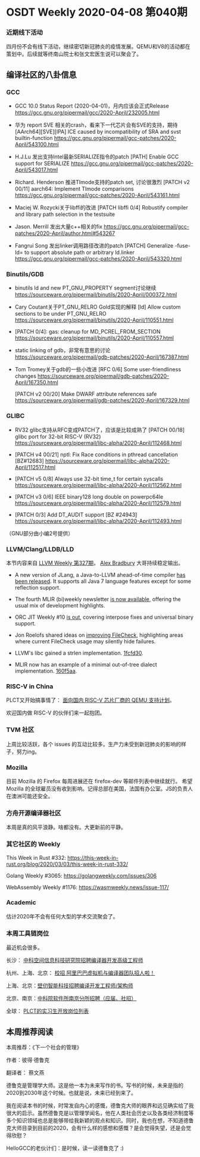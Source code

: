 # OSDT Weekly 2020-04-08 第040期

### 近期线下活动

四月份不会有线下活动，继续密切新冠肺炎的疫情发展。QEMU和V8的活动都在策划中。后续就等终南山院士和张文宏医生说可以聚会了。

## 编译社区的八卦信息

### GCC

- GCC 10.0 Status Report (2020-04-01)，月内应该会正式Release
  https://gcc.gnu.org/pipermail/gcc/2020-April/232005.html

- 华为 report SVE 相关的crash，看来下一代芯片会有SVE的支持，期待
  [AArch64][SVE][IPA] ICE caused by incompatibility of SRA and svst builtin-function
  https://gcc.gnu.org/pipermail/gcc-patches/2020-April/543100.html

- H.J.Lu 发出支持Intel最新SERIALIZE指令的patch
  [PATH] Enable GCC support for SERIALIZE
  https://gcc.gnu.org/pipermail/gcc-patches/2020-April/543017.html

- Richard. Henderson 推进TImode支持的patch set, 讨论很激烈
  [PATCH v2 00/11] aarch64: Implement TImode comparisons
  https://gcc.gnu.org/pipermail/gcc-patches/2020-April/543161.html
- Maciej W. Rozycki关于libffi的改进
  [PATCH libffi 0/4] Robustify compiler and library path selection in the testsuite

- Jason. Merrill 发出大量c++相关的fix
  https://gcc.gnu.org/pipermail/gcc-patches/2020-April/author.html#543267

- Fangrui Song 发出linker调用路径改进的patch
  [PATCH] Generalize -fuse-ld= to support absolute path or arbitrary ld.linker
  https://gcc.gnu.org/pipermail/gcc-patches/2020-April/543320.html

### Binutils/GDB

- binutils ld and new PT_GNU_PROPERTY segment讨论继续
  https://sourceware.org/pipermail/binutils/2020-April/000372.html

- Cary Coutant关于PT_GNU_RELRO Gold实现的解释
  [ld] Allow custom sections to be under PT_GNU_RELRO
  https://sourceware.org/pipermail/binutils/2020-April/110551.html

- [PATCH 0/4]: gas: cleanup for MD_PCREL_FROM_SECTION
  https://sourceware.org/pipermail/binutils/2020-April/110557.html

- static linking of gdb，非常有意思的讨论
  https://sourceware.org/pipermail/gdb-patches/2020-April/167387.html

- Tom Tromey关于gdb的一些小改进
  [RFC 0/6] Some user-friendliness changes
  https://sourceware.org/pipermail/gdb-patches/2020-April/167350.html

  [PATCH v2 00/20] Make DWARF attribute references safe
  https://sourceware.org/pipermail/gdb-patches/2020-April/167329.html

### GLIBC

- RV32 glibc支持从RFC变成PATCH了，应该是比较成熟了
  [PATCH 00/18] glibc port for 32-bit RISC-V (RV32)
  https://sourceware.org/pipermail/libc-alpha/2020-April/112468.html

- [PATCH v4 00/21] nptl: Fix Race conditions in pthread cancellation [BZ#12683]
  https://sourceware.org/pipermail/libc-alpha/2020-April/112517.html

- [PATCH v5 0/8] Always use 32-bit time_t for certain syscalls
  https://sourceware.org/pipermail/libc-alpha/2020-April/112562.html

- [PATCH v3 0/6] IEEE binary128 long double on powerpc64le
  https://sourceware.org/pipermail/libc-alpha/2020-April/112579.html

- [PATCH 0/3] Add DT_AUDIT support [BZ #24943]
  https://sourceware.org/pipermail/libc-alpha/2020-April/112493.html

（GNU部分由小编2号提供）

### LLVM/Clang/LLDB/LLD

本节内容来自 [LLVM Weekly 第327期](http://llvmweekly.org/issue/327)，
[Alex Bradbury](https://www.linkedin.com/in/alex-bradbury/) 大哥持续稳定输出。


- A new version of JLang, a Java-to-LLVM ahead-of-time compiler [has been
released](http://lists.llvm.org/pipermail/llvm-dev/2020-March/140521.html). It
supports all Java 7 language features except for some reflection support.

- The fourth MLIR (bi)weekly newsletter [is now
available](https://llvm.discourse.group/t/mlir-news-4th-edition-4-3-2020/755),
offering the usual mix of development highlights.

- ORC JIT Weekly #10 [is
out](http://lists.llvm.org/pipermail/llvm-dev/2020-April/140673.html),
covering interpose fixes and universal binary support.

- Jon Roelofs shared ideas on [improving
FileCheck](http://lists.llvm.org/pipermail/llvm-dev/2020-April/140610.html),
highlighting areas where current FileCheck usage may silently hide failures.

- LLVM's libc gained a strlen implementation.
[1fcfd30](https://reviews.llvm.org/rG1fcfd30fae7).

- MLIR now has an example of a minimal out-of-tree dialect implementation.
[160f5aa](https://reviews.llvm.org/rG160f5aa65fa).


### RISC-V in China

PLCT又开始搞事情了： [面向国内 RISC-V 芯片厂商的 QEMU 支持计划](https://mp.weixin.qq.com/s/e5dDHOUY6oz3KBhqCRn5nw)。

欢迎国内做 RISC-V 的伙伴们来一起抱团。

### TVM 社区

上周比较活跃，各个 issues 的互动比较多。生产力未受到新冠肺炎的影响的样子，努力ing。

### Mozilla

目前 Mozilla 的 Firefox 每周进展还在 firefox-dev 等邮件列表中继续就行。
希望 Mozilla 的全球雇员没有收到影响。记得总部在美国，法国有办公室。JS的负责人在澳洲可能还安全。

### 方舟开源编译器社区

本周是真的风平浪静。啥都没有。大更新前的平静。

### 其它社区的 Weekly

This Week in Rust #332:
https://this-week-in-rust.org/blog/2020/03/03/this-week-in-rust-332/

Golang Weekly #3065:
https://golangweekly.com/issues/306

WebAssembly Weekly #1176:
https://wasmweekly.news/issue-117/

### Academic

估计2020年不会有任何大型的学术交流聚会了。

### 本周工具链岗位

最近机会很多。

长沙： [中科空间信息科技研究院招聘编译器开发高级工程师](https://mp.weixin.qq.com/s/ESB_WwS3IJn_UuLif4b9fg)

杭州、上海、北京： [校招 阿里巴巴虚拟机与编译器团队招人啦！](https://mp.weixin.qq.com/s/fSydMJfdAlclZ9lZjMTvmg)

上海、北京：[壁仞智能科技招聘编译开发工程师/架构师](https://mp.weixin.qq.com/s/F6maenedYdtb9GZuKq0p0w)

北京、南京：[中科院软件所南京分所招聘（应届、社招）](https://mp.weixin.qq.com/s/wmKd6WppQ2baYqkNYHrTJg)

全球： [PLCT的实习生开放岗位列表](https://github.com/isrc-cas/PLCT-Weekly/blob/master/open-positions.md)

## 本周推荐阅读

本周推荐：《下一个社会的管理》

作者：彼得·德鲁克

翻译者： 蔡文燕

德鲁克是管理学大师。这是他一本为未来写作的书。写书的时候，未来是指的2020到2030年这个时候。也就是说，未来已经到来了。

我在阅读本书的时候，时常发自内心的感慨，德鲁克大师的眼界和远见确实给了我很大的启示。虽然德鲁克是以管理学闻名，他在人类社会历史以及各类经济制度等多个知识领域也总是能够带给我新颖的观点和知识。同时，我也在想，不知道德鲁克大师目录到目前的2020，会有什么样的感想和感慨？是会觉得失望，还是会觉得欣慰？

HelloGCC的老伙计们：是时候，读一读德鲁克了 :)
